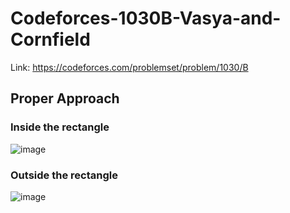 # Codeforces-1030B-Vasya-and-Cornfield
Link: https://codeforces.com/problemset/problem/1030/B
## Proper Approach
### Inside the rectangle
![image](https://user-images.githubusercontent.com/51401355/164420310-3e3de4c7-c074-4595-9971-f24a8b26b584.png)
### Outside the rectangle
![image](https://user-images.githubusercontent.com/51401355/164420357-638436d2-04e0-4ff6-9a3e-577f9ee9fe0b.png)

